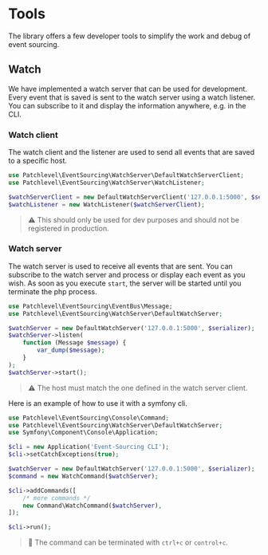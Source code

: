 # Tools

The library offers a few developer tools to simplify the work and debug of event sourcing.

## Watch

We have implemented a watch server that can be used for development.
Every event that is saved is sent to the watch server using a watch listener.
You can subscribe to it and display the information anywhere, e.g. in the CLI.

### Watch client

The watch client and the listener are used to send all events that are saved to a specific host.

```php
use Patchlevel\EventSourcing\WatchServer\DefaultWatchServerClient;
use Patchlevel\EventSourcing\WatchServer\WatchListener;

$watchServerClient = new DefaultWatchServerClient('127.0.0.1:5000', $serializer);
$watchListener = new WatchListener($watchServerClient);
```

> :warning: This should only be used for dev purposes and should not be registered in production.

### Watch server

The watch server is used to receive all events that are sent.
You can subscribe to the watch server and process or display each event as you wish.
As soon as you execute `start`, the server will be started until you terminate the php process.

```php
use Patchlevel\EventSourcing\EventBus\Message;
use Patchlevel\EventSourcing\WatchServer\DefaultWatchServer;

$watchServer = new DefaultWatchServer('127.0.0.1:5000', $serializer);
$watchServer->listen(
    function (Message $message) {
        var_dump($message);
    }
);
$watchServer->start();
```

> :warning: The host must match the one defined in the watch server client.

Here is an example of how to use it with a symfony cli.

```php
use Patchlevel\EventSourcing\Console\Command;
use Patchlevel\EventSourcing\WatchServer\DefaultWatchServer;
use Symfony\Component\Console\Application;

$cli = new Application('Event-Sourcing CLI');
$cli->setCatchExceptions(true);

$watchServer = new DefaultWatchServer('127.0.0.1:5000', $serializer);
$command = new WatchCommand($watchServer);

$cli->addCommands([
    /* more commands */
    new Command\WatchCommand($watchServer),
]);

$cli->run();
```

> :book: The command can be terminated with `ctrl+c` or `control+c`.